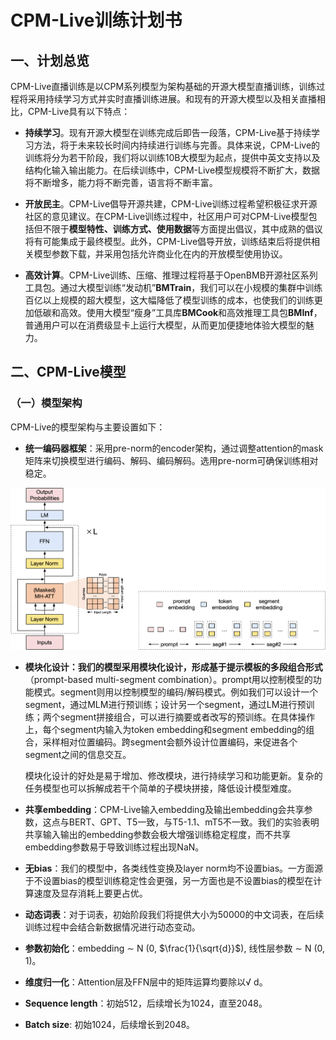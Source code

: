 # CPM-Live训练计划书

## 一、计划总览
CPM-Live直播训练是以CPM系列模型为架构基础的开源大模型直播训练，训练过程将采用持续学习方式并实时直播训练进展。和现有的开源大模型以及相关直播相比，CPM-Live具有以下特点：

- **持续学习**。现有开源大模型在训练完成后即告一段落，CPM-Live基于持续学习方法，将于未来较长时间内持续进行训练与完善。具体来说，CPM-Live的训练将分为若干阶段，我们将以训练10B大模型为起点，提供中英文支持以及结构化输入输出能力。在后续训练中，CPM-Live模型规模将不断扩大，数据将不断增多，能力将不断完善，语言将不断丰富。

- **开放民主**。CPM-Live倡导开源共建，CPM-Live训练过程希望积极征求开源社区的意见建议。在CPM-Live训练过程中，社区用户可对CPM-Live模型包括但不限于**模型特性、训练方式、使用数据**等方面提出倡议，其中成熟的倡议将有可能集成于最终模型。此外，CPM-Live倡导开放，训练结束后将提供相关模型参数下载，并采用包括允许商业化在内的开放模型使用协议。

- **高效计算**。CPM-Live训练、压缩、推理过程将基于OpenBMB开源社区系列工具包。通过大模型训练“发动机”**BMTrain**，我们可以在小规模的集群中训练百亿以上规模的超大模型，这大幅降低了模型训练的成本，也使我们的训练更加低碳和高效。使用大模型“瘦身”工具库**BMCook**和高效推理工具包**BMInf**，普通用户可以在消费级显卡上运行大模型，从而更加便捷地体验大模型的魅力。

## 二、CPM-Live模型
### （一）模型架构
CPM-Live的模型架构与主要设置如下：

- **统一编码器框架**：采用pre-norm的encoder架构，通过调整attention的mask矩阵来切换模型进行编码、解码、编码解码。选用pre-norm可确保训练相对稳定。

<div align="center">
<img src="./pics/framework.png" width="600px" />
</div>

- **模块化设计：我们的模型采用模块化设计，形成基于提示模板的多段组合形式**（prompt-based multi-segment combination）。prompt用以控制模型的功能模式。segment则用以控制模型的编码/解码模式。例如我们可以设计一个segment，通过MLM进行预训练；设计另一个segment，通过LM进行预训练；两个segment拼接组合，可以进行摘要或者改写的预训练。在具体操作上，每个segment内输入为token embedding和segment embedding的组合，采样相对位置编码。跨segment会额外设计位置编码，来促进各个segment之间的信息交互。

	模块化设计的好处是易于增加、修改模块，进行持续学习和功能更新。复杂的任务模型也可以拆解成若干个简单的子模块拼接，降低设计模型难度。

- **共享embedding**：CPM-Live输入embedding及输出embedding会共享参数，这点与BERT、GPT、T5一致，与T5-1.1、mT5不一致。我们的实验表明共享输入输出的embedding参数会极大增强训练稳定程度，而不共享embedding参数易于导致训练过程出现NaN。
- **无bias**：我们的模型中，各类线性变换及layer norm均不设置bias。一方面源于不设置bias的模型训练稳定性会更强，另一方面也是不设置bias的模型在计算速度及显存消耗上要更占优。
- **动态词表**：对于词表，初始阶段我们将提供大小为50000的中文词表，在后续训练过程中会结合新数据情况进行动态变动。
- **参数初始化**：embedding ∼ N (0, $\frac{1}{\sqrt{d}}$),  线性层参数 ∼ N (0, 1)。
- **维度归一化**：Attention层及FFN层中的矩阵运算均要除以√ d。
- **Sequence length**：初始512，后续增长为1024，直至2048。
- **Batch size**: 初始1024，后续增长到2048。